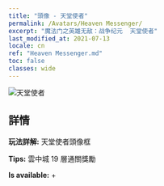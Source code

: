 ```yaml
---
title: "頭像 - 天堂使者"
permalink: /Avatars/Heaven Messenger/
excerpt: "魔法门之英雄无敌：战争纪元  天堂使者"
last_modified_at: 2021-07-13
locale: cn
ref: "Heaven Messenger.md"
toc: false
classes: wide
---
```

 ![天堂使者](/images/a/avatarFrame_43.png)

## 詳情

 **玩法詳解:** 天堂使者頭像框 

 **Tips:** 雲中城 19 層通關獎勵 

 **Is available:**  + 

